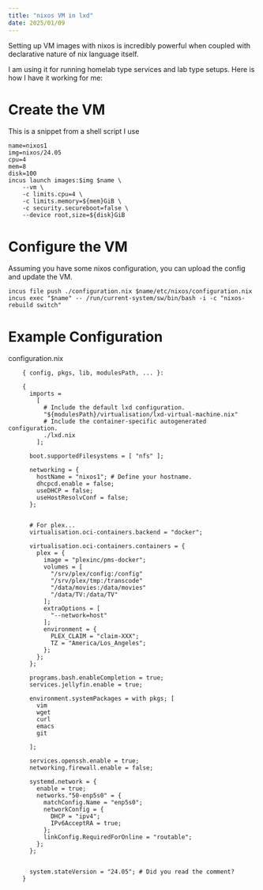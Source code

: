 ```yaml
---
title: "nixos VM in lxd"
date: 2025/01/09
---
```


Setting up VM images with nixos is incredibly powerful when coupled with declarative nature of nix language itself.

I am using it for running homelab type services and lab type setups. Here is how I have it working for me:

# Create the VM

This is a snippet from a shell script I use

    name=nixos1
    img=nixos/24.05
    cpu=4
    mem=8
    disk=100
    incus launch images:$img $name \
        --vm \
        -c limits.cpu=4 \
        -c limits.memory=${mem}GiB \
        -c security.secureboot=false \
        --device root,size=${disk}GiB

# Configure the VM

Assuming you have some nixos configuration, you can upload the config
and update the VM.

    incus file push ./configuration.nix $name/etc/nixos/configuration.nix
    incus exec "$name" -- /run/current-system/sw/bin/bash -i -c "nixos-rebuild switch"

# Example Configuration

configuration.nix

        { config, pkgs, lib, modulesPath, ... }:

        {
          imports =
            [
              # Include the default lxd configuration.
              "${modulesPath}/virtualisation/lxd-virtual-machine.nix"
              # Include the container-specific autogenerated configuration.
              ./lxd.nix
            ];

          boot.supportedFilesystems = [ "nfs" ];

          networking = {
            hostName = "nixos1"; # Define your hostname.
            dhcpcd.enable = false;
            useDHCP = false;
            useHostResolvConf = false;
          };


          # For plex...
          virtualisation.oci-containers.backend = "docker";

          virtualisation.oci-containers.containers = {
            plex = {
              image = "plexinc/pms-docker";
              volumes = [
                "/srv/plex/config:/config"
                "/srv/plex/tmp:/transcode"
                "/data/movies:/data/movies"
                "/data/TV:/data/TV"
              ];
              extraOptions = [
                "--network=host"
              ];
              environment = {
                PLEX_CLAIM = "claim-XXX";
                TZ = "America/Los_Angeles";
              };
            };
          };

          programs.bash.enableCompletion = true;
          services.jellyfin.enable = true;

          environment.systemPackages = with pkgs; [
            vim
            wget
            curl
            emacs
            git

          ];

          services.openssh.enable = true;
          networking.firewall.enable = false;

          systemd.network = {
            enable = true;
            networks."50-enp5s0" = {
              matchConfig.Name = "enp5s0";
              networkConfig = {
                DHCP = "ipv4";
                IPv6AcceptRA = true;
              };
              linkConfig.RequiredForOnline = "routable";
            };
          };


          system.stateVersion = "24.05"; # Did you read the comment?
        }
